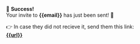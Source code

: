 🎉 **Success!**  
Your invite to **{{email}}** has just been sent! 💌

👉 In case they did not recieve it, send them this link:  
**[{{url}}]({{url}})**
